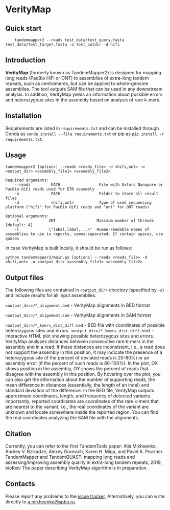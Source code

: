 # VerityMap

## Quick start
```shell
    tandemmapper2 --reads test_data/test_query.fasta test_data/test_target.fasta -o test_outdir -d hifi
```

## Introduction

**VerityMap** (formerly known as TandemMapper2) is designed for mapping long reads (PacBio HiFi or ONT) to assemblies of extra-long tandem repeats, such as centromeres, but can be applied to whole-genome assemblies. The tool outputs SAM file that can be used in any downstream analysis. In addition, VerityMap yields an information about possible errors and heterozygous sites in the assembly based on analysis of rare k-mers.

## Installation

Requirements are listed in ```requirements.txt``` and can be installed through Conda as ```conda install --file requirements.txt``` or pip as ```pip install -r requirements.txt```.

## Usage

```shell
tandemmapper2 [options] --reads <reads_file> -d <hifi,ont> -o <output_dir> <assembly_file1> <assembly_file2>

Required arguments:
    --reads         PATH                 File with Oxford Nanopore or PacBio HiFi reads used for ETR assembly
    -o              PATH                 Folder to store all result files
    -d              <hifi,ont>           Type of used sequencing platform ("hifi" for PacBio HiFi reads and "ont" for ONT reads)

Optional arguments:
    -t             INT                  Maximum number of threads [default: 4]
    -l             \"label,label,...\"  Human-readable names of assemblies to use in reports, comma-separated. If contain spaces, use quotes
```
In case VerityMap is built locally, it should be run as follows:

```shell
python tandemmapper2/main.py [options] --reads <reads_file> -d <hifi,ont> -o <output_dir> <assembly_file1> <assembly_file2>
```

## Output files

The following files are contained in `<output_dir>` directory (specified by `-o`) and include results
for all input assemblies. 

`<output_dir>/*_alignment.bed` - VerityMap alignments in BED format

`<output_dir>/*_alignment.sam` - VerityMap alignments in SAM format

`<output_dir>/*_kmers_dist_diff.bed` - BED file with coordinates of possible heterozygous sites and errors.
`<output_dir>/*_kmers_dist_diff.html` - interactive HTML plot showing possible heterozygous sites and errors.
VerityMap analyzes distances between consecutive rare k-mers in the assembly and in a read. If these distances are inconsistent, i.e., a read does not support the assembly in this position, it may indicate the presence of a heterozygous site (if the percent of deviated reads is 20-80%) or an assembly error (if the percent of such reads is 80-100%). 
In the plot, OX shows position in the assembly, OY shows the percent of reads that disagree with the assembly in this position. By hovering over the plot, you can also get the information about the number of supporting reads, the mean difference in distances (essentially, the length of an indel) and standard deviation of the difference.
In the BED file, VerityMap outputs approximate coordinates, length, and frequency of detected variants. Importantly, reported coordinates are coordinates of the rare k-mers that are nearest to the variant, i.e., the real coordinates of the variant are unknown and locate somewhere inside the reported region. You can find the real coordinates analyzing the SAM file with the alignments. 

## Citation

Currently, you can refer to the first TandemTools paper:
Alla Mikheenko, Andrey V. Bzikadze, Alexey Gurevich, Karen H. Miga, and Pavel A. Pevzner. TandemMapper and TandemQUAST: mapping long reads and assessing/improving assembly quality in extra-long tandem repeats, 2019, bioRxiv
The paper describing VerityMap algorithm is in preparation.

## Contacts

Please report any problems to the [issue tracker](https://github.com/ablab/tandemQUAST/issues). Alternatively, you can write directly to [a.mikheenko@spbu.ru](mailto:a.mikheenko@spbu.ru).
